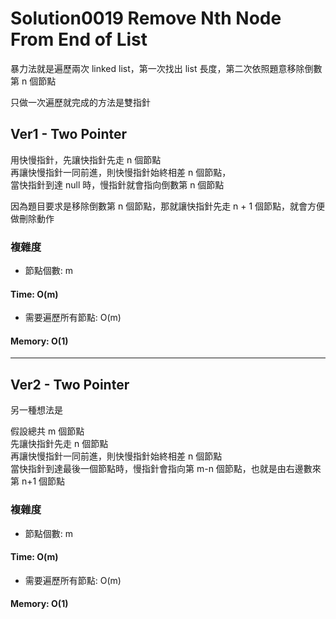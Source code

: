 # Solution0019 Remove Nth Node From End of List

暴力法就是遍歷兩次 linked list，第一次找出 list 長度，第二次依照題意移除倒數第 n 個節點

只做一次遍歷就完成的方法是雙指針

## Ver1 - Two Pointer

用快慢指針，先讓快指針先走 n 個節點  
再讓快慢指針一同前進，則快慢指針始終相差 n 個節點，  
當快指針到達 null 時，慢指針就會指向倒數第 n 個節點  

因為題目要求是移除倒數第 n 個節點，那就讓快指針先走 n + 1 個節點，就會方便做刪除動作

### 複雜度
- 節點個數: m

#### Time: O(m)
- 需要遍歷所有節點: O(m)

#### Memory: O(1)

---

## Ver2 - Two Pointer

另一種想法是

假設總共 m 個節點  
先讓快指針先走 n 個節點  
再讓快慢指針一同前進，則快慢指針始終相差 n 個節點  
當快指針到達最後一個節點時，慢指針會指向第 m-n 個節點，也就是由右邊數來第 n+1 個節點  

### 複雜度
- 節點個數: m

#### Time: O(m)
- 需要遍歷所有節點: O(m)

#### Memory: O(1)